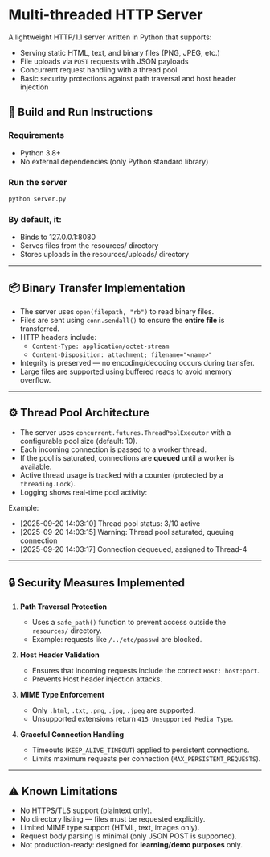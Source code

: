 # Multi-threaded HTTP Server  

A lightweight HTTP/1.1 server written in Python that supports:  
- Serving static HTML, text, and binary files (PNG, JPEG, etc.)  
- File uploads via `POST` requests with JSON payloads  
- Concurrent request handling with a thread pool  
- Basic security protections against path traversal and host header injection  

## 🚀 Build and Run Instructions  

### Requirements
- Python 3.8+  
- No external dependencies (only Python standard library)  

### Run the server
```bash
python server.py
```
### By default, it:

- Binds to 127.0.0.1:8080
- Serves files from the resources/ directory
- Stores uploads in the resources/uploads/ directory

---

## 📦 Binary Transfer Implementation  

- The server uses `open(filepath, "rb")` to read binary files.  
- Files are sent using `conn.sendall()` to ensure the **entire file** is transferred.  
- HTTP headers include:  
  - `Content-Type: application/octet-stream`  
  - `Content-Disposition: attachment; filename="<name>"`  
- Integrity is preserved — no encoding/decoding occurs during transfer.  
- Large files are supported using buffered reads to avoid memory overflow.  

---

## ⚙️ Thread Pool Architecture  

- The server uses `concurrent.futures.ThreadPoolExecutor` with a configurable pool size (default: 10).  
- Each incoming connection is passed to a worker thread.  
- If the pool is saturated, connections are **queued** until a worker is available.  
- Active thread usage is tracked with a counter (protected by a `threading.Lock`).  
- Logging shows real-time pool activity:  

Example:
- [2025-09-20 14:03:10] Thread pool status: 3/10 active
- [2025-09-20 14:03:15] Warning: Thread pool saturated, queuing connection
- [2025-09-20 14:03:17] Connection dequeued, assigned to Thread-4
---
## 🔒 Security Measures Implemented  

1. **Path Traversal Protection**  
   - Uses a `safe_path()` function to prevent access outside the `resources/` directory.  
   - Example: requests like `/../etc/passwd` are blocked.  

2. **Host Header Validation**  
   - Ensures that incoming requests include the correct `Host: host:port`.  
   - Prevents Host header injection attacks.  

3. **MIME Type Enforcement**  
   - Only `.html`, `.txt`, `.png`, `.jpg`, `.jpeg` are supported.  
   - Unsupported extensions return `415 Unsupported Media Type`.  

4. **Graceful Connection Handling**  
   - Timeouts (`KEEP_ALIVE_TIMEOUT`) applied to persistent connections.  
   - Limits maximum requests per connection (`MAX_PERSISTENT_REQUESTS`). 

---

## ⚠️ Known Limitations  

- No HTTPS/TLS support (plaintext only).  
- No directory listing — files must be requested explicitly.  
- Limited MIME type support (HTML, text, images only).  
- Request body parsing is minimal (only JSON POST is supported).  
- Not production-ready: designed for **learning/demo purposes** only.  